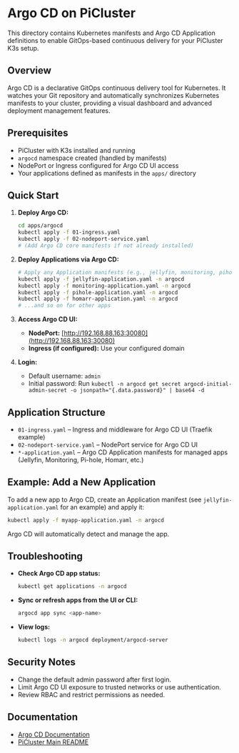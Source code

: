 # Argo CD on PiCluster

This directory contains Kubernetes manifests and Argo CD Application definitions to enable GitOps-based continuous delivery for your PiCluster K3s setup.

## Overview

Argo CD is a declarative GitOps continuous delivery tool for Kubernetes. It watches your Git repository and automatically synchronizes Kubernetes manifests to your cluster, providing a visual dashboard and advanced deployment management features.

## Prerequisites

- PiCluster with K3s installed and running
- `argocd` namespace created (handled by manifests)
- NodePort or Ingress configured for Argo CD UI access
- Your applications defined as manifests in the `apps/` directory

## Quick Start

1. **Deploy Argo CD:**
   ```bash
   cd apps/argocd
   kubectl apply -f 01-ingress.yaml
   kubectl apply -f 02-nodeport-service.yaml
   # (Add Argo CD core manifests if not already installed)
   ```

2. **Deploy Applications via Argo CD:**
   ```bash
   # Apply any Application manifests (e.g., jellyfin, monitoring, pihole, homarr, etc.)
   kubectl apply -f jellyfin-application.yaml -n argocd
   kubectl apply -f monitoring-application.yaml -n argocd
   kubectl apply -f pihole-application.yaml -n argocd
   kubectl apply -f homarr-application.yaml -n argocd
   # ...and so on for other apps
   ```

3. **Access Argo CD UI:**
   - **NodePort:** [http://192.168.88.163:30080](http://192.168.88.163:30080)
   - **Ingress (if configured):** Use your configured domain

4. **Login:**
   - Default username: `admin`
   - Initial password: Run `kubectl -n argocd get secret argocd-initial-admin-secret -o jsonpath="{.data.password}" | base64 -d`

## Application Structure

- `01-ingress.yaml` – Ingress and middleware for Argo CD UI (Traefik example)
- `02-nodeport-service.yaml` – NodePort service for Argo CD UI
- `*-application.yaml` – Argo CD Application manifests for managed apps (Jellyfin, Monitoring, Pi-hole, Homarr, etc.)

## Example: Add a New Application

To add a new app to Argo CD, create an Application manifest (see `jellyfin-application.yaml` for an example) and apply it:
```bash
kubectl apply -f myapp-application.yaml -n argocd
```
Argo CD will automatically detect and manage the app.

## Troubleshooting

- **Check Argo CD app status:**
  ```bash
  kubectl get applications -n argocd
  ```
- **Sync or refresh apps from the UI or CLI:**
  ```bash
  argocd app sync <app-name>
  ```
- **View logs:**
  ```bash
  kubectl logs -n argocd deployment/argocd-server
  ```

## Security Notes

- Change the default admin password after first login.
- Limit Argo CD UI exposure to trusted networks or use authentication.
- Review RBAC and restrict permissions as needed.

## Documentation

- [Argo CD Documentation](https://argo-cd.readthedocs.io/)
- [PiCluster Main README](../../README.md)
